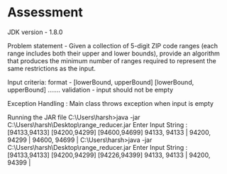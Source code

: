 # Assessment
JDK version - 1.8.0

Problem statement -
Given a collection of 5-digit ZIP code ranges 
(each range includes both their upper and lower bounds), provide an 
algorithm that produces the minimum number of ranges required to represent 
the same restrictions as the input.


Input criteria: 
format - [lowerBound, upperBound] [lowerBound, upperBound] .......
validation - input should not be empty 

Exception Handling : Main class throws exception when input is empty


Running the JAR file
C:\Users\harsh>java -jar C:\Users\harsh\Desktop\range_reducer.jar
Enter Input String :
[94133,94133] [94200,94299] [94600,94699]
94133, 94133 | 94200, 94299 | 94600, 94699 |
C:\Users\harsh>java -jar C:\Users\harsh\Desktop\range_reducer.jar
Enter Input String :
[94133,94133] [94200,94299] [94226,94399]
94133, 94133 | 94200, 94399 | 
